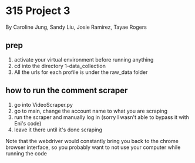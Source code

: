 # 315 Project 3

By Caroline Jung, Sandy Liu, Josie Ramirez, Tayae Rogers

## prep
1. activate your virtual environment before running anything
2. cd into the directory 1-data_collection
2. All the urls for each profile is under the raw_data folder 

## how to run the comment scraper
1. go into VideoScraper.py
2. go to main, change the account name to what you are scraping
3. run the scraper and manually log in (sorry I wasn't able to bypass it with Eni's code)
4. leave it there until it's done scraping

Note that the webdriver would constantly bring you back to the chrome browser interface, so you 
probably want to not use your computer while running the code